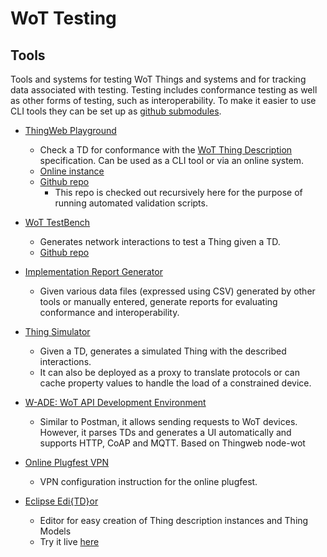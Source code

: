 # WoT Testing

## Tools

Tools and systems for testing WoT Things and systems and for 
tracking data associated with testing.
Testing includes conformance testing as well as other forms
of testing, such as interoperability.
To make it easier to use CLI tools they can be set up as [github submodules](https://github.blog/2016-02-01-working-with-submodules/).

* [ThingWeb Playground](playground/README.md)
  * Check a TD for conformance with the 
     [WoT Thing Description](https://www.w3.org/TR/wot-thing-description/) specification.
     Can be used as a CLI tool or via an online system.
  * [Online instance](http://plugfest.thingweb.io/playground/)
  * [Github repo](https://github.com/thingweb/thingweb-playground)
    * This repo is checked out recursively here for the purpose of running automated validation scripts.
* [WoT TestBench](testbench/README.md)
  * Generates network interactions to test a Thing given a TD.
  * [Github repo](https://github.com/tum-esi/testbench)
* [Implementation Report Generator](implreportgen/README.md)
  * Given various data files (expressed using CSV) generated by other 
     tools or manually entered, generate reports for evaluating conformance
     and interoperability.
* [Thing Simulator](https://github.com/tum-esi/shadow-thing)
  * Given a TD, generates a simulated Thing with the described interactions.
  * It can also be deployed as a proxy to translate protocols or can cache property values to handle the load of a constrained device.

* [W-ADE: WoT API Development Environment](https://github.com/tum-esi/wade)
  * Similar to Postman, it allows sending requests to WoT devices. However, it parses TDs and generates a UI automatically and supports HTTP, CoAP and MQTT. Based on Thingweb node-wot

* [Online Plugfest VPN](vpn/README.md)
  * VPN configuration instruction for the online plugfest.

* [Eclipse Edi{TD}or](https://github.com/eclipse/editdor)
  * Editor for easy creation of Thing description instances and Thing Models
  * Try it live [here](https://eclipse.github.io/editdor/) 
